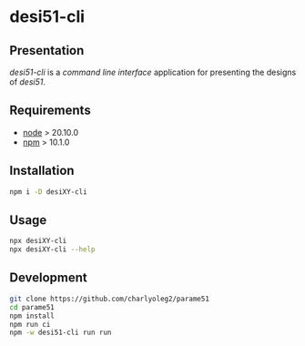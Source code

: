 desi51-cli
==========


Presentation
------------

*desi51-cli* is a *command line interface* application for presenting the designs of *desi51*.


Requirements
------------

- [node](https://nodejs.org) > 20.10.0
- [npm](https://docs.npmjs.com/cli) > 10.1.0


Installation
------------

```bash
npm i -D desiXY-cli
```


Usage
-----

```bash
npx desiXY-cli
npx desiXY-cli --help
```


Development
-----------

```bash
git clone https://github.com/charlyoleg2/parame51
cd parame51
npm install
npm run ci
npm -w desi51-cli run run
```

